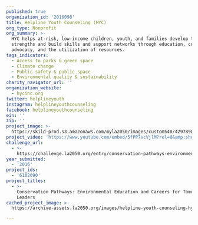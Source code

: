 ```yaml
---
published: true
organization_id: '2016098'
title: Helpline Youth Counseling (HYC)
org_type: Nonprofit
org_summary: >-
  HYC helps at-risk, low-income children, youth, and families develop their
  strengths and build skills and support networks through education, counseling,
  advocacy, and the utilization of resources.
tags_indicators:
  - Access to parks & green space
  - Climate change
  - Public safety & public space
  - Environmental quality & sustainability
charity_navigator_url: ''
organization_website:
  - hycinc.org
twitter: helplineyouth
instagram: helplineyouthcounseling
facebook: helplineyouthcounseling
ein: ''
zip: ''
project_image: >-
  https://skild-prod.s3.amazonaws.com/myla2050/images/custom540/4297890165741-team90.jpg
project_video: 'https://www.youtube.com/embed/5fPP7vcVjlM?rel=0&amp;showinfo=0'
challenge_url:
  - >-
    https://challenge.la2050.org/entry/conservation-pathways-environmental-education-and-careers-for-tomorrows-leaders
year_submitted:
  - '2016'
project_ids:
  - '6102090'
project_titles:
  - >-
    Conservation Pathways: Environmental Education and Careers for Tomorrow's
    Leaders
cached_project_image: >-
  https://archive-assets.la2050.org/images/helpline-youth-counseling-hyc/skild-prod.s3.amazonaws.com/myla2050/images/custom540/4297890165741-team90.jpg

---
```

